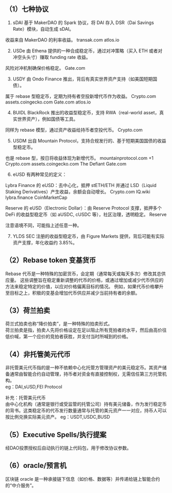## （1）七种协议  
1. sDAI
基于 MakerDAO 的 Spark 协议，将 DAI 存入 DSR（Dai Savings Rate）模块，自动生成 sDAI。

收益来自 MakerDAO 的利率收益。
transak.com
atlos.io

2. USDe
由 Ethena 提供的一种合成稳定币，通过对冲策略（买入 ETH 或者对冲空头头寸）赚取 funding rate 收益。

风险对冲机制确保价格稳定。
Gate.com

3. USDY
由 Ondo Finance 推出，背后有真实世界资产支持（如美国短期国债）。

属于 rebase 型稳定币，定期为持有者空投新增代币作为收益。
Crypto.com
assets.coingecko.com
Gate.com
atlos.io

4. BUIDL
BlackRock 推出的收益型稳定币，支持 RWA（real-world asset，真实世界资产），例如国债等工具。

同样为 rebase 模型，通过资产收益给持币者空投代币。
Crypto.com

5. USDM
出自 Mountain Protocol，支持合规发行的、基于短期美国国债的收益型稳定币。

也是 rebase 型，按日将收益体现为新增代币。
mountainprotocol.com
+1
Crypto.com
assets.coingecko.com
The Defiant
Gate.com

6. eUSD
有两种常见的定义：

Lybra Finance 的 eUSD：去中心化，抵押 stETH/ETH 并通过 LSD（Liquid Staking Derivatives）产生收益，余额会自动增长。
Crypto.com
IQ.wiki
lybra.finance
CoinMarketCap

Reserve 的 eUSD（Electronic Dollar）：由 Reserve Protocol 支撑，抵押多个 DeFi 的收益型稳定币（如 aUSDC, cUSDC 等），社区治理，透明稳定。
Reserve

注意语境不同，可能指上述任意一种。

7. YLDS
SEC 注册的收益型稳定币，由 Figure Markets 提供，背后可能有实际资产支撑，年化收益约 3.85%。

## （2）Rebase token 变基货币

Rebase 代币是一种特殊的加密货币，会定期（通常每天或每天多次）修改其总供应量。 这些调整旨在稳定重新调整的代币的价格，或通过增加或减少代币供应的方法来稳定特定的价值，以应对价格偏离目标的情况。 例如，如果代币价格攀升至目标之上，积极的变基会增加代币供应并减少当前持有者的余额。  

## （3）荷兰拍卖

荷兰式拍卖也称“降价拍卖”，是一种特殊的拍卖形式。  
荷兰拍卖是指，拍卖人先将价格设定在足以阻止所有竞拍者的水平，然后由高价往低价喊，第一个应价的竞拍者获胜，并支付当时所喊到的价格。  

## （4）非托管美元代币  

非托管美元代币指的是一种不依赖中心化托管方管理资产的美元稳定币。其资产储备通常由智能合约自动管理，持币者对资金有直接控制权，无需信任第三方托管机构。  
eg：DAI,sUSD,FEI Protocol


补充：托管美元代币  
由中心化机构（通常是银行或受监管的托管公司）持有美元储备，作为发行稳定币的背书。这类稳定币的代币发行数量通常与托管的美元资产一一对应，持币人可以按比例兑换实际美元资产。
eg：USDT,USDC,BUSD   

## （5）Executive Spells/执行提案

经DAO投票授权后自动执行的链上代码包，用于修改协议参数。  

## （6）oracle/预言机

区块链 oracle 是一种承接链下信息（如价格、数据等）并传递给链上智能合约的“中介服务”。

